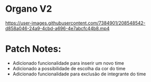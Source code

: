 # Organo V2 


https://user-images.githubusercontent.com/7384901/208548542-d858a046-24a9-4cbd-a696-4e7abcfc44b8.mp4


# Patch Notes:

  - Adicionado funcionalidade para inserir um novo time
  - Adicionado a possibilidade de escolha da cor do time
  - Adicionado funcionalidade para exclusão de integrante do time

